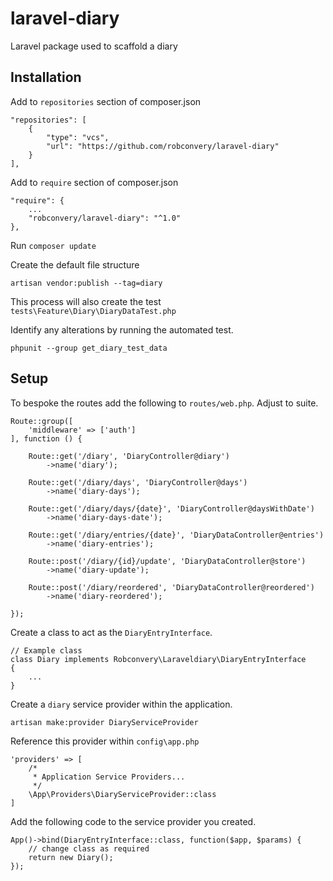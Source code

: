 # laravel-diary
Laravel package used to scaffold a diary

## Installation

Add to `repositories` section of composer.json 
```$xslt
"repositories": [
    {
        "type": "vcs",
        "url": "https://github.com/robconvery/laravel-diary"
    }
],
```
Add to `require` section of composer.json
```$xslt
"require": {
    ...
    "robconvery/laravel-diary": "^1.0"
},
```
Run `composer update`

Create the default file structure
```$xslt
artisan vendor:publish --tag=diary
```
This process will also create the test `tests\Feature\Diary\DiaryDataTest.php`

Identify any alterations by running the automated test.

```$xslt
phpunit --group get_diary_test_data
```


## Setup
 
To bespoke the routes add the following to `routes/web.php`. Adjust to suite.
```$xslt
Route::group([
    'middleware' => ['auth']
], function () {

    Route::get('/diary', 'DiaryController@diary')
        ->name('diary');

    Route::get('/diary/days', 'DiaryController@days')
        ->name('diary-days');

    Route::get('/diary/days/{date}', 'DiaryController@daysWithDate')
        ->name('diary-days-date');

    Route::get('/diary/entries/{date}', 'DiaryDataController@entries')
        ->name('diary-entries');
        
    Route::post('/diary/{id}/update', 'DiaryDataController@store')
        ->name('diary-update');
    
    Route::post('/diary/reordered', 'DiaryDataController@reordered')
        ->name('diary-reordered');
    
});
```
Create a class to act as the `DiaryEntryInterface`.

```$xslt
// Example class
class Diary implements Robconvery\Laraveldiary\DiaryEntryInterface
{
    ...
}
```

Create a `diary` service provider within the application.
```$xslt
artisan make:provider DiaryServiceProvider
```
Reference this provider within `config\app.php`

```$xslt
'providers' => [
    /*
     * Application Service Providers...
     */
    \App\Providers\DiaryServiceProvider::class
]
``` 


Add the following code to the service provider you created.
```$xslt
App()->bind(DiaryEntryInterface::class, function($app, $params) {
    // change class as required
    return new Diary();
});
``` 
 
